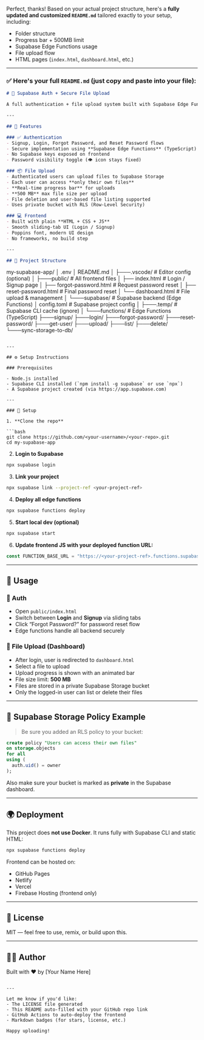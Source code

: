 Perfect, thanks! Based on your actual project structure, here's a **fully updated and customized `README.md`** tailored exactly to your setup, including:

* Folder structure
* Progress bar + 500MB limit
* Supabase Edge Functions usage
* File upload flow
* HTML pages (`index.html`, `dashboard.html`, etc.)

---

### ✅ Here's your full `README.md` (just copy and paste into your file):

```markdown
# 🔐 Supabase Auth + Secure File Upload

A full authentication + file upload system built with Supabase Edge Functions (no keys in frontend) and a modern sliding UI using pure HTML, CSS, and JavaScript.

---

## 📁 Features

### ✅ Authentication
- Signup, Login, Forgot Password, and Reset Password flows
- Secure implementation using **Supabase Edge Functions** (TypeScript)
- No Supabase keys exposed on frontend
- Password visibility toggle (👁️ icon stays fixed)

### 📦 File Upload
- Authenticated users can upload files to Supabase Storage
- Each user can access **only their own files**
- **Real-time progress bar** for uploads
- **500 MB** max file size per upload
- File deletion and user-based file listing supported
- Uses private bucket with RLS (Row-Level Security)

### 💻 Frontend
- Built with plain **HTML + CSS + JS**
- Smooth sliding-tab UI (Login / Signup)
- Poppins font, modern UI design
- No frameworks, no build step

---

## 📂 Project Structure

```

my-supabase-app/
│   .env
│   README.md
│
├───.vscode/                       # Editor config (optional)
│
├───public/                       # All frontend files
│   ├── index.html                # Login / Signup page
│   ├── forgot-password.html      # Request password reset
│   ├── reset-password.html       # Final password reset
│   └── dashboard.html            # File upload & management
│
└───supabase/                     # Supabase backend (Edge Functions)
│   config.toml               # Supabase project config
│
├───.temp/                    # Supabase CLI cache (ignore)
│
└───functions/                # Edge Functions (TypeScript)
├───signup/
├───login/
├───forgot-password/
├───reset-password/
├───get-user/
├───upload/
├───list/
├───delete/
└───sync-storage-to-db/

````

---

## ⚙️ Setup Instructions

### Prerequisites

- Node.js installed
- Supabase CLI installed (`npm install -g supabase` or use `npx`)
- A Supabase project created (via https://app.supabase.com)

---

### 🔧 Setup

1. **Clone the repo**

```bash
git clone https://github.com/<your-username>/<your-repo>.git
cd my-supabase-app
````

2. **Login to Supabase**

```bash
npx supabase login
```

3. **Link your project**

```bash
npx supabase link --project-ref <your-project-ref>
```

4. **Deploy all edge functions**

```bash
npx supabase functions deploy
```

5. **Start local dev (optional)**

```bash
npx supabase start
```

6. **Update frontend JS with your deployed function URL:**

```js
const FUNCTION_BASE_URL = "https://<your-project-ref>.functions.supabase.co";
```

---

## 🧪 Usage

### 🔐 Auth

* Open `public/index.html`
* Switch between **Login** and **Signup** via sliding tabs
* Click “Forgot Password?” for password reset flow
* Edge functions handle all backend securely

### 📁 File Upload (Dashboard)

* After login, user is redirected to `dashboard.html`
* Select a file to upload
* Upload progress is shown with an animated bar
* File size limit: **500 MB**
* Files are stored in a private Supabase Storage bucket
* Only the logged-in user can list or delete their files

---

## 🔐 Supabase Storage Policy Example

> Be sure you added an RLS policy to your bucket:

```sql
create policy "Users can access their own files"
on storage.objects
for all
using (
  auth.uid() = owner
);
```

Also make sure your bucket is marked as **private** in the Supabase dashboard.

---

## 🌍 Deployment

This project does **not use Docker**. It runs fully with Supabase CLI and static HTML:

```bash
npx supabase functions deploy
```

Frontend can be hosted on:

* GitHub Pages
* Netlify
* Vercel
* Firebase Hosting (frontend only)

---

## 🧾 License

MIT — feel free to use, remix, or build upon this.

---

## 👨‍💻 Author

Built with ❤️ by \[Your Name Here]

```

---

Let me know if you'd like:
- The LICENSE file generated
- This README auto-filled with your GitHub repo link
- GitHub Actions to auto-deploy the frontend
- Markdown badges (for stars, license, etc.)

Happy uploading!
```
